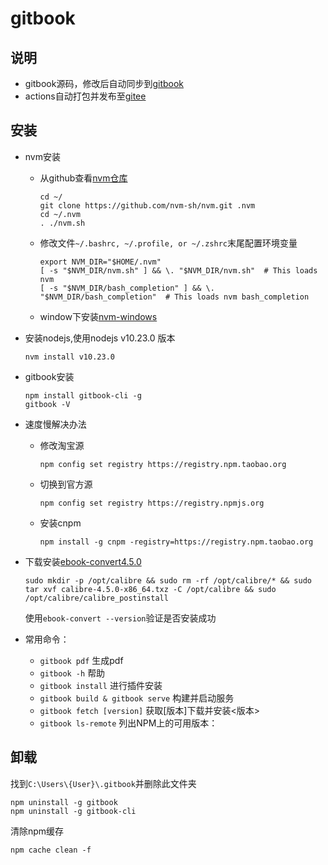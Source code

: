 # gitbook

## 说明

- gitbook源码，修改后自动同步到[gitbook](https://wsj0051.gitbok.io)
- actions自动打包并发布至[gitee](https://wsj0051.gitee.io)

## 安装

- nvm安装
  - 从github查看[nvm仓库](https://github.com/nvm-sh/nvm)

    ```shell
    cd ~/
    git clone https://github.com/nvm-sh/nvm.git .nvm
    cd ~/.nvm
    . ./nvm.sh
    ```

  - 修改文件`~/.bashrc, ~/.profile, or ~/.zshrc`末尾配置环境变量

    ```shell
    export NVM_DIR="$HOME/.nvm"
    [ -s "$NVM_DIR/nvm.sh" ] && \. "$NVM_DIR/nvm.sh"  # This loads nvm
    [ -s "$NVM_DIR/bash_completion" ] && \. "$NVM_DIR/bash_completion"  # This loads nvm bash_completion

    ```

  - window下安装[nvm-windows](https://hub.fastgit.org/coreybutler/nvm-windows)
- 安装nodejs,使用nodejs v10.23.0 版本

    ```shell
    nvm install v10.23.0
    ```

- gitbook安装

    ```shell
    npm install gitbook-cli -g
    gitbook -V
    ```

- 速度慢解决办法
  - 修改淘宝源

    ```shell
    npm config set registry https://registry.npm.taobao.org
    ```
  - 切换到官方源 
    ```
    npm config set registry https://registry.npmjs.org
    ```
  - 安装cnpm

    ```shell
    npm install -g cnpm -registry=https://registry.npm.taobao.org
    ```

- 下载安装[ebook-convert4.5.0](https://download.calibre-ebook.com/4.5.0/)

  ```shell
  sudo mkdir -p /opt/calibre && sudo rm -rf /opt/calibre/* && sudo tar xvf calibre-4.5.0-x86_64.txz -C /opt/calibre && sudo /opt/calibre/calibre_postinstall
  ```

  使用`ebook-convert --version`验证是否安装成功

- 常用命令：
  - `gitbook pdf` 生成pdf
  - `gitbook -h` 帮助
  - `gitbook install` 进行插件安装
  - `gitbook build & gitbook serve` 构建并启动服务
  - `gitbook fetch [version]` 获取[版本]下载并安装<版本>
  - `gitbook ls-remote` 列出NPM上的可用版本：

## 卸载

找到`C:\Users\{User}\.gitbook`并删除此文件夹

```shell
npm uninstall -g gitbook
npm uninstall -g gitbook-cli
```

清除npm缓存

```shell
npm cache clean -f
```
